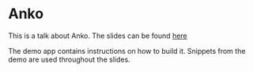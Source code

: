 Anko
===

This is a talk about Anko. The slides can be found [here](https://docs.google.com/presentation/d/1wCQ3I1uiFoCz4ONTq-zekjjCGvJ3Wv3oj-kKdPi-OJQ/edit?usp=sharing)

The demo app contains instructions on how to build it. Snippets from the demo
are used throughout the slides.
